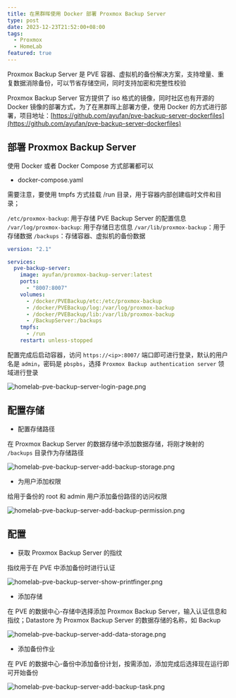 ```yaml
---
title: 在黑群晖使用 Docker 部署 Proxmox Backup Server
type: post
date: 2023-12-23T21:52:00+08:00
tags:
  - Proxmox
  - HomeLab
featured: true
---
```


Proxmox Backup Server 是 PVE 容器、虚拟机的备份解决方案，支持增量、重复数据消除备份，可以节省存储空间，同时支持加密和完整性校验

Proxmox Backup Server 官方提供了 iso 格式的镜像，同时社区也有开源的 Docker 镜像的部署方式，为了在黑群晖上部署方便，使用 Docker 的方式进行部署，项目地址：[https://github.com/ayufan/pve-backup-server-dockerfiles](https://github.com/ayufan/pve-backup-server-dockerfiles)

## 部署 Proxmox Backup Server

使用 Docker 或者 Docker Compose 方式部署都可以

- docker-compose.yaml

需要注意，要使用 tmpfs 方式挂载 /run 目录，用于容器内部创建临时文件和目录；

`/etc/proxmox-backup`: 用于存储 PVE Backup Server 的配置信息
`/var/log/proxmox-backup`: 用于存储日志信息
`/var/lib/proxmox-backup`：用于存储数据
`/backups`：存储容器、虚拟机的备份数据

```yaml
version: "2.1"

services:
  pve-backup-server:
    image: ayufan/proxmox-backup-server:latest
    ports:
      - "8007:8007"
    volumes:
      - /docker/PVEBackup/etc:/etc/proxmox-backup
      - /docker/PVEBackup/log:/var/log/proxmox-backup
      - /docker/PVEBackup/lib:/var/lib/proxmox-backup
      - /BackupServer:/backups
    tmpfs:
      - /run
    restart: unless-stopped
```

配置完成后启动容器，访问 `https://<ip>:8007/` 端口即可进行登录，默认的用户名是 `admin`，密码是 `pbspbs`，选择 `Proxmox Backup authentication server` 领域进行登录

![homelab-pve-backup-server-login-page.png](https://img.hellowood.dev/picture/homelab-pve-backup-server-login-page.png)

## 配置存储

- 配置存储路径

在 Proxmox Backup Server 的数据存储中添加数据存储，将刚才映射的 `/backups` 目录作为存储路径

![homelab-pve-backup-server-add-backup-storage.png](https://img.hellowood.dev/picture/homelab-pve-backup-server-add-backup-storage.png)

- 为用户添加权限

给用于备份的 root 和 admin 用户添加备份路径的访问权限

![homelab-pve-backup-server-add-backup-permission.png](https://img.hellowood.dev/picture/homelab-pve-backup-server-add-backup-permission.png)

## 配置

- 获取 Proxmox Backup Server 的指纹

指纹用于在 PVE 中添加备份时进行认证

![homelab-pve-backup-server-show-printfinger.png](https://img.hellowood.dev/picture/homelab-pve-backup-server-show-printfinger.png)

- 添加存储

在 PVE 的数据中心-存储中选择添加 Proxmox Backup Server，输入认证信息和指纹；Datastore 为 Proxmox Backup Server 的数据存储的名称，如 Backup

![homelab-pve-backup-server-add-data-storage.png](https://img.hellowood.dev/picture/homelab-pve-backup-server-add-data-storage.png)

- 添加备份作业

在 PVE 的数据中心-备份中添加备份计划，按需添加，添加完成后选择现在运行即可开始备份

![homelab-pve-backup-server-add-backup-task.png](https://img.hellowood.dev/picture/homelab-pve-backup-server-add-backup-task.png)
